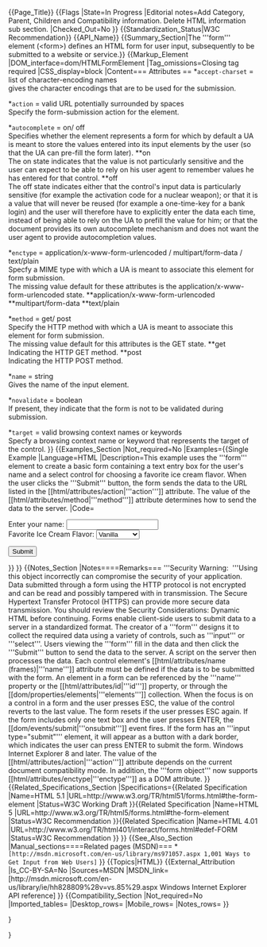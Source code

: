 {{Page_Title}}
{{Flags
|State=In Progress
|Editorial notes=Add Category, Parent, Children and Compatibility information. Delete HTML information sub section.
|Checked_Out=No
}}
{{Standardization_Status|W3C Recommendation}}
{{API_Name}}
{{Summary_Section|The '''form''' element (&lt;form&gt;) defines an HTML form for user input, subsequently to be submitted to a website or service.}}
{{Markup_Element
|DOM_interface=dom/HTMLFormElement
|Tag_omissions=Closing tag required
|CSS_display=block
|Content=== Attributes ==
*<code>accept-charset</code> = list of character-encoding names<br />gives the character encodings that are to be used for the submission.

*<code>action</code> = valid URL potentially surrounded by spaces<br />Specify the form-submission action for the element.

*<code>autocomplete</code> = on/ off<br />Specifies whether the element represents a form for which by default a UA is meant to store the values entered into its input elements by the user (so that the UA can pre-fill the form later).
**on<br />The on state indicates that the value is not particularly sensitive and the user can expect to be able to rely on his user agent to remember values he has entered for that control.
**off<br />The off state indicates either that the control's input data is particularly sensitive (for example the activation code for a nuclear weapon); or that it is a value that will never be reused (for example a one-time-key for a bank login) and the user will therefore have to explicitly enter the data each time, instead of being able to rely on the UA to prefill the value for him; or that the document provides its own autocomplete mechanism and does not want the user agent to provide autocompletion values.

*<code>enctype</code> = application/x-www-form-urlencoded / multipart/form-data / text/plain<br />Specfy a MIME type with which a UA is meant to associate this element for form submission.<br />The missing value default for these attributes is the application/x-www-form-urlencoded state.
**application/x-www-form-urlencoded
**multipart/form-data
**text/plain

*<code>method</code> = get/ post<br />Specify the HTTP method with which a UA is meant to associate this element for form submission.<br />The missing value default for this attributes is the GET state.
**get<br />Indicating the HTTP GET method.
**post<br />Indicating the HTTP POST method.

*<code>name</code> = string<br />Gives the name of the input element.

*<code>novalidate</code> = boolean<br />If present, they indicate that the form is not to be validated during submission.

*<code>target</code> = valid browsing context names or keywords<br />Specfy a browsing context name or keyword that represents the target of the control.
}}
{{Examples_Section
|Not_required=No
|Examples={{Single Example
|Language=HTML
|Description=This example uses the '''form''' element to create a basic form containing a text entry box for the user's name and a select control for choosing a favorite ice cream flavor. When the user clicks the '''Submit''' button, the form sends the data to the URL listed in the [[html/attributes/action|'''action''']] attribute. The value of the [[html/attributes/method|'''method''']] attribute determines how to send the data to the server.
|Code=<nowiki><form action="http://example.microsoft.com/sample.asp" method="post">
    Enter your name: <input name="FName"/><br/>
    Favorite Ice Cream Flavor:
    <select name="Flavor">
        <option value="Chocolate">Chocolate</option>
        <option value="Strawberry">Strawberry</option>
        <option value="Vanilla" selected="selected">Vanilla</option>
    </select>
    <p><input type="submit"/></p>
</form></nowiki>
}}
}}
{{Notes_Section
|Notes====Remarks===
'''Security Warning:  '''Using this object incorrectly can compromise the security of your application. Data submitted through a form using the HTTP protocol is not encrypted and can be read and possibly tampered with in transmission. The Secure Hypertext Transfer Protocol (HTTPS) can provide more secure data transmission. You should review the Security Considerations: Dynamic HTML before continuing.
Forms enable client-side users to submit data to a server in a standardized format. The creator of a '''form''' designs it to collect the required data using a variety of controls, such as '''input''' or '''select'''. Users viewing the '''form''' fill in the data and then click the '''Submit''' button to send the data to the server. A script on the server then processes the data.
Each control element's [[html/attributes/name (frames)|'''name''']] attribute must be defined if the data is to be submitted with the form. An element in a form can be referenced by the '''name''' property or the [[html/attributes/id|'''id''']] property, or through the [[dom/properties/elements|'''elements''']] collection.
When the focus is on a control in a form and the user presses ESC, the value of the control reverts to the last value. The form resets if the user presses ESC again.
If the form includes only one text box and the user presses ENTER, the [[dom/events/submit|'''onsubmit''']] event fires. If the form has an '''input type="submit"''' element, it will appear as a button with a dark border, which indicates the user can press ENTER to submit the form.
Windows Internet Explorer 8 and later. The value of the [[html/attributes/action|'''action''']] attribute depends on the current document compatibility mode.  In addition, the '''form object''' now supports [[html/attributes/enctype|'''enctype''']] as a DOM attribute.
}}
{{Related_Specifications_Section
|Specifications={{Related Specification
|Name=HTML 5.1
|URL=http://www.w3.org/TR/html51/forms.html#the-form-element
|Status=W3C Working Draft
}}{{Related Specification
|Name=HTML 5
|URL=http://www.w3.org/TR/html5/forms.html#the-form-element
|Status=W3C Recommendation
}}{{Related Specification
|Name=HTML 4.01
|URL=http://www.w3.org/TR/html401/interact/forms.html#edef-FORM
|Status=W3C Recommendation
}}
}}
{{See_Also_Section
|Manual_sections====Related pages (MSDN)===
*<code>[http://msdn.microsoft.com/en-us/library/ms971057.aspx 1,001 Ways to Get Input from Web Users]</code>
}}
{{Topics|HTML}}
{{External_Attribution
|Is_CC-BY-SA=No
|Sources=MSDN
|MSDN_link=[http://msdn.microsoft.com/en-us/library/ie/hh828809%28v=vs.85%29.aspx Windows Internet Explorer API reference]
}}
{{Compatibility_Section
|Not_required=No
|Imported_tables=
|Desktop_rows=
|Mobile_rows=
|Notes_rows=
}}



}





}